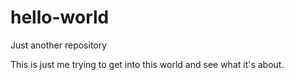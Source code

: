 # hello-world
Just another repository

This is just me trying to get into this world and see what it's about.
